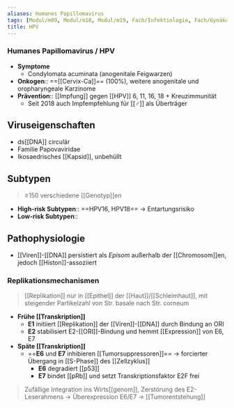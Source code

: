 ```yaml
---
aliases: Humanes Papillomavirus
tags: [Modul/m09, Modul/m18, Modul/m19, Fach/Infektiologie, Fach/Gynäkologie, Fach/Onkologie, Fach/Infektiologie/Erreger/Viren]
title: HPV
---
```

### Humanes Papillomavirus / HPV
- **Symptome** 
	- Condylomata acuminata (anogenitale Feigwarzen)
- **Onkogen**:: ==[[Cervix-Ca]]== (100%), weitere anogenitale und oropharyngeale Karzinome
- **Prävention**:: [[Impfung]] gegen [[HPV]] 6, 11, 16, 18 + Kreuzimmunität
	- Seit 2018 auch Impfempfehlung für [[♂]] als Überträger

## Viruseigenschaften
- ds[[DNA]] circulär
- Familie Papovaviridae
- Ikosaedrisches [[Kapsid]], unbehüllt

## Subtypen
> ≥150 verschiedene [[Genotyp]]en
- **High-risk Subtypen**:: ==HPV16, HPV18== → Entartungsrisiko
- **Low-risk Subtypen**:: 

## Pathophysiologie
- [[Viren]]-[[DNA]] persistiert als *Episom* außerhalb der [[Chromosom]]en, jedoch [[Histon]]-assoziiert
### Replikationsmechanismen
> [[Replikation]] nur in [[Epithel]] der [[Haut]]/[[Schleimhaut]], mit steigender Partikelzahl von Str. basale nach Str. corneum
- **Frühe [[Transkription]]**
	- **E1** initiiert [[Replikation]] der [[Viren]]-[[DNA]] durch Bindung an ORI
	- **E2** stabilisiert E2-[[ORI]]-Bindung und hemmt [[Expression]] von E6, E7
- **Späte [[Transkription]]**
	- ==**E6** und **E7** inhibieren [[Tumorsuppressoren]]== → forcierter Übergang in [[S-Phase]] des [[Zellzyklus]]
		- **E6** degradiert [[p53]]
		- **E7** bindet [[pRb]] und setzt Transkriptionsfaktor E2F frei

> Zufällige Integration ins Wirts[[genom]], Zerstörung des E2-Leserahmens → Überexpression E6/E7 → [[Tumorentstehung]]
